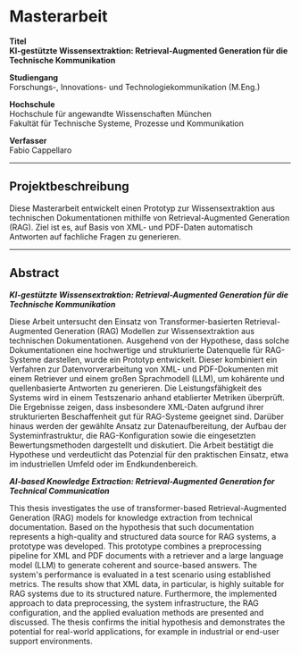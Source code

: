 # Masterarbeit

**Titel**  
**KI-gestützte Wissensextraktion: Retrieval-Augmented Generation für die Technische Kommunikation**

**Studiengang**  
Forschungs-, Innovations- und Technologiekommunikation (M.Eng.)

**Hochschule**  
Hochschule für angewandte Wissenschaften München  
Fakultät für Technische Systeme, Prozesse und Kommunikation

**Verfasser**  
Fabio Cappellaro

---
## Projektbeschreibung
Diese Masterarbeit entwickelt einen Prototyp zur Wissensextraktion aus technischen Dokumentationen mithilfe von Retrieval-Augmented Generation (RAG). Ziel ist es, auf Basis von XML- und PDF-Daten automatisch Antworten auf fachliche Fragen zu generieren.

---

## Abstract

***KI-gestützte Wissensextraktion: Retrieval-Augmented Generation für die Technische Kommunikation***

Diese Arbeit untersucht den Einsatz von Transformer-basierten Retrieval-Augmented Generation (RAG) Modellen zur Wissensextraktion aus technischen Dokumentationen. Ausgehend von der Hypothese, dass solche Dokumentationen eine hochwertige und strukturierte Datenquelle für RAG-Systeme darstellen, wurde ein Prototyp entwickelt. Dieser kombiniert ein Verfahren zur Datenvorverarbeitung von XML- und PDF-Dokumenten mit einem Retriever und einem großen Sprachmodell (LLM), um kohärente und quellenbasierte Antworten zu generieren.
Die Leistungsfähigkeit des Systems wird in einem Testszenario anhand etablierter Metriken überprüft. Die Ergebnisse zeigen, dass insbesondere XML-Daten aufgrund ihrer strukturierten Beschaffenheit gut für RAG-Systeme geeignet sind. Darüber hinaus werden der gewählte Ansatz zur Datenaufbereitung, der Aufbau der Systeminfrastruktur, die RAG-Konfiguration sowie die eingesetzten Bewertungsmethoden dargestellt und diskutiert. Die Arbeit bestätigt die Hypothese und verdeutlicht das Potenzial für den praktischen Einsatz, etwa im industriellen Umfeld oder im Endkundenbereich.


***AI-based Knowledge Extraction: Retrieval-Augmented Generation for Technical Communication***

This thesis investigates the use of transformer-based Retrieval-Augmented Generation (RAG) models for knowledge extraction from technical documentation. Based on the hypothesis that such documentation represents a high-quality and structured data source for RAG systems, a prototype was developed. This prototype combines a preprocessing pipeline for XML and PDF documents with a retriever and a large language model (LLM) to generate coherent and source-based answers.
The system's performance is evaluated in a test scenario using established metrics. The results show that XML data, in particular, is highly suitable for RAG systems due to its structured nature. Furthermore, the implemented approach to data preprocessing, the system infrastructure, the RAG configuration, and the applied evaluation methods are presented and discussed. The thesis confirms the initial hypothesis and demonstrates the potential for real-world applications, for example in industrial or end-user support environments.

